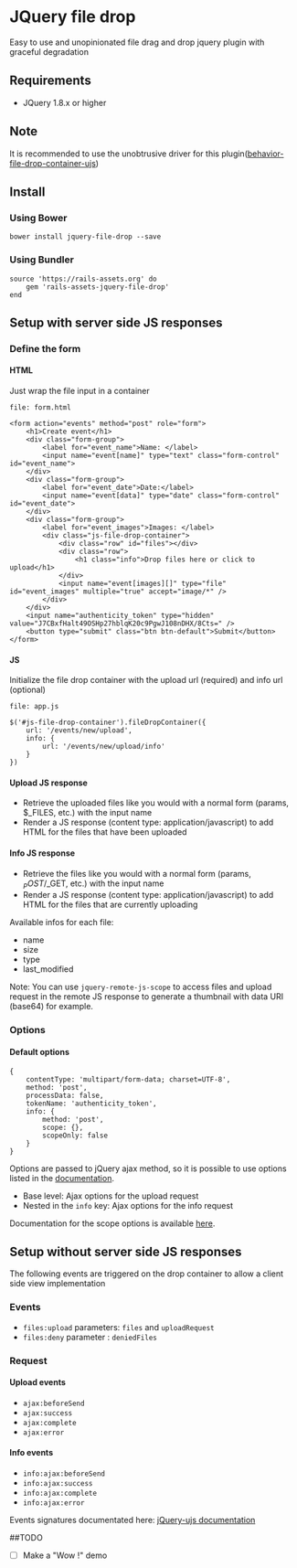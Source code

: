 # JQuery file drop
Easy to use and unopinionated file drag and drop jquery plugin with graceful degradation

## Requirements

- JQuery 1.8.x or higher

## Note

It is recommended to use the unobtrusive driver for this plugin([behavior-file-drop-container-ujs](https://github.com/xire28/behavior-file-drop-container-ujs))

## Install

### Using Bower

```
bower install jquery-file-drop --save
```

### Using Bundler

```
source 'https://rails-assets.org' do
	gem 'rails-assets-jquery-file-drop'
end
```

## Setup with server side JS responses
### Define the form
#### HTML
Just wrap the file input in a container

`file: form.html`
```
<form action="events" method="post" role="form">
    <h1>Create event</h1>
    <div class="form-group">
        <label for="event_name">Name: </label>
        <input name="event[name]" type="text" class="form-control" id="event_name">
    </div>
    <div class="form-group">
        <label for="event_date">Date:</label>
        <input name="event[data]" type="date" class="form-control" id="event_date">
    </div>
    <div class="form-group">
        <label for="event_images">Images: </label>
        <div class="js-file-drop-container">
            <div class="row" id="files"></div>
            <div class="row">
                <h1 class="info">Drop files here or click to upload</h1>
            </div>
            <input name="event[images][]" type="file" id="event_images" multiple="true" accept="image/*" />
        </div>
    </div>
    <input name="authenticity_token" type="hidden" value="J7CBxfHalt49OSHp27hblqK20c9PgwJ108nDHX/8Cts=" />
    <button type="submit" class="btn btn-default">Submit</button>
</form>
```

#### JS

Initialize the file drop container with the upload url (required) and info url (optional)

`file: app.js`
```
$('#js-file-drop-container').fileDropContainer({
	url: '/events/new/upload',
	info: {
		url: '/events/new/upload/info'
	}
})
```

#### Upload JS response

- Retrieve the uploaded files like you would with a normal form (params, $_FILES, etc.) with the input name
- Render a JS response (content type: application/javascript) to add HTML for the files that have been uploaded

#### Info JS response

- Retrieve the files like you would with a normal form (params, $_POST/$_GET, etc.) with the input name
- Render a JS response (content type: application/javascript) to add HTML for the files that are currently uploading

Available infos for each file: 
- name
- size
- type
- last_modified

Note: You can use `jquery-remote-js-scope` to access files and upload request in the remote JS response to generate a thumbnail with data URI (base64) for example.

### Options

#### Default options

```
{ 
	contentType: 'multipart/form-data; charset=UTF-8',
    method: 'post',
    processData: false,
    tokenName: 'authenticity_token',
    info: {
        method: 'post',
        scope: {},
        scopeOnly: false
    }
}
```

Options are passed to jQuery ajax method, so it is possible to use options listed in the [documentation](http://api.jquery.com/jquery.ajax/).

- Base level: Ajax options for the upload request
- Nested in the `info` key: Ajax options for the info request

Documentation for the scope options is available [here](https://github.com/xire28/jquery-remote-js-scope).

## Setup without server side JS responses

The following events are triggered on the drop container to allow a client side view implementation

### Events

- `files:upload` parameters: `files` and `uploadRequest`
- `files:deny` parameter : `deniedFiles`

### Request 
#### Upload events

- `ajax:beforeSend`
- `ajax:success`
- `ajax:complete`
- `ajax:error`

#### Info events

- `info:ajax:beforeSend`
- `info:ajax:success`
- `info:ajax:complete`
- `info:ajax:error`

Events signatures documentated here: [jQuery-ujs documentation](https://github.com/rails/jquery-ujs/wiki/ajax)


##TODO

- [ ] Make a "Wow !" demo












